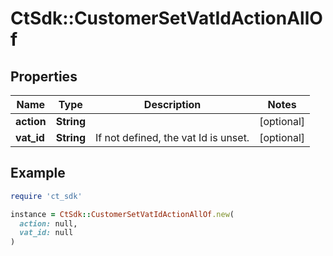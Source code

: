 # CtSdk::CustomerSetVatIdActionAllOf

## Properties

| Name | Type | Description | Notes |
| ---- | ---- | ----------- | ----- |
| **action** | **String** |  | [optional] |
| **vat_id** | **String** | If not defined, the vat Id is unset. | [optional] |

## Example

```ruby
require 'ct_sdk'

instance = CtSdk::CustomerSetVatIdActionAllOf.new(
  action: null,
  vat_id: null
)
```

